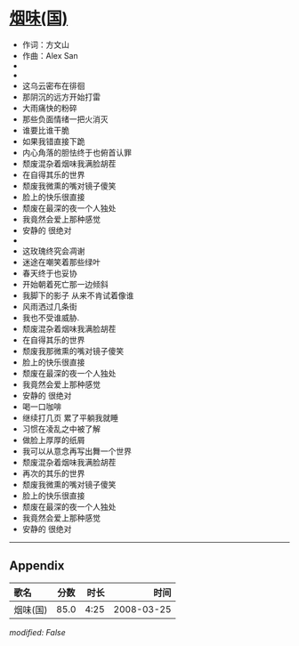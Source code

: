 # [烟味(国)](https://music.163.com/song?id=65070)

* 作词：方文山
* 作曲：Alex San
*
*
* 这乌云密布在徘徊
* 那阴沉的远方开始打雷
* 大雨痛快的粉碎
* 那些负面情绪一把火消灭
* 谁要比谁干脆
* 如果我错直接下跪
* 内心角落的胆怯终于也俯首认罪
* 颓废混杂着烟味我满脸胡茬
* 在自得其乐的世界
* 颓废我微熏的嘴对镜子傻笑
* 脸上的快乐很直接
* 颓废在最深的夜一个人独处
* 我竟然会爱上那种感觉
* 安静的 很绝对
* 
* 这玫瑰终究会凋谢
* 迷途在嘲笑着那些绿叶
* 春天终于也妥协
* 开始朝着死亡那一边倾斜
* 我脚下的影子 从来不肯试着像谁
* 风雨洒过几条街
* 我也不受谁威胁.
* 颓废混杂着烟味我满脸胡茬
* 在自得其乐的世界
* 颓废我那微熏的嘴对镜子傻笑
* 脸上的快乐很直接
* 颓废在最深的夜一个人独处
* 我竟然会爱上那种感觉
* 安静的 很绝对
* 喝一口咖啡
* 继续打几页  累了平躺我就睡
* 习惯在凌乱之中被了解
* 做脸上厚厚的纸屑
* 我可以从意念再写出舞一个世界
* 颓废混杂着烟味我满脸胡茬
* 再次的其乐的世界
* 颓废我微熏的嘴对镜子傻笑
* 脸上的快乐很直接
* 颓废在最深的夜一个人独处
* 我竟然会爱上那种感觉
* 安静的 很绝对


---

## Appendix

|歌名|分数|时长|时间|
|:---|:---:|---:|---:|
|烟味(国)|85.0|4:25|2008-03-25

*modified: False*
